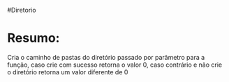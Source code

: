 #Diretorio 


# Resumo:
Cria o caminho de pastas do diretório passado por parâmetro para a função, caso crie com sucesso retorna o valor 0, caso contrário e não crie o diretório retorna um valor diferente de 0